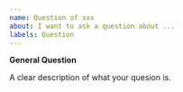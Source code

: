 ```yaml
---
name: Question of xxx
about: I want to ask a question about ...
labels: Question
---
```


**General Question**

<!--

Before asking a question, make sure you have:

- Searched questions at https://github.com/infiniflow/infinity

- Googled your question 

- Read the documentation at https://github.com/infiniflow/infinity

-->
A clear description of what your quesion is.

